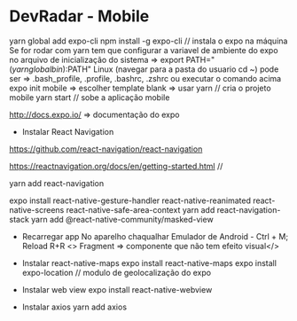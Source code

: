 # DevRadar - Mobile

yarn global add expo-cli
npm install -g expo-cli // instala o expo na máquina
Se for rodar com yarn tem que configurar a variavel de ambiente do expo no arquivo de inicialização do sistema => export PATH="$(yarn global bin):$PATH"
Linux (navegar para a pasta do usuario cd ~) pode ser => .bash_profile, .profile, .bashrc, .zshrc ou executar o comando acima
expo init mobile => escolher template blank => usar yarn // cria o projeto mobile
yarn start // sobe a aplicação mobile

http://docs.expo.io/ => documentação do expo


- Instalar React Navigation

https://github.com/react-navigation/react-navigation 

https://reactnavigation.org/docs/en/getting-started.html // 

yarn add react-navigation

expo install react-native-gesture-handler react-native-reanimated react-native-screens react-native-safe-area-context
yarn add react-navigation-stack
yarn add @react-native-community/masked-view

- Recarregar app
 No aparelho chaqualhar
 Emulador de Android - Ctrl + M; Reload R+R
 <> Fragment => componente que não tem efeito visual</> 

- Instalar react-native-maps
expo install react-native-maps
expo install expo-location // modulo de geolocalização do expo

- Instalar web view
expo install react-native-webview

- Instalar axios
yarn add axios